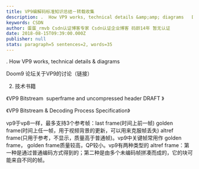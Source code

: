 ```yaml
---
title: VP9编解码标准知识总结－转载收集
description: .  How VP9 works, technical details &amp;amp; diagrams   Doom9 论坛关于VP9的讨论（链接）2. 技术书籍   《VP9 Bitstream ­ superframe and uncompressed header DRAFT 》   《VP9 Bitstream &amp;amp; Decoding Process Specifica...
keywords: CSDN
author: 蛋蛋_rmvb Csdn认证博客专家 Csdn认证企业博客 码龄14年 暂无认证
date: 2018-08-15T09:39:00.000Z
publisher: null
stats: paragraph=5 sentences=2, words=35
---
```

. How VP9 works, technical details & diagrams

Doom9 论坛关于VP9的讨论（链接）

2. 技术书籍

《VP9 Bitstream ­ superframe and uncompressed header DRAFT 》

《VP9 Bitstream & Decoding Process Specification》

vp9于vp8一样，最多支持3个参考帧：last frame(时间上前一帧) golden frame(时间上任一帧，用于视频背景的更新，可以用来克服帧丢失) altref frame(只用于参考，不显示，质量高于普通帧)。vp9中关键帧常用作 golden frame， golden frame质量较高，QP较小。vp9有两种类型的 altref frame：第一种是通过普通编码方式得到的；第二种是由多个未编码帧拼凑而成的，它的块可能来自不同的帧。
